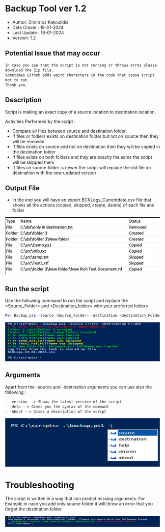 # Backup Tool ver 1.2


 - Author: Dimitrios Kakoulidis
 - Date Create : 18-01-2024
 - Last Update : 18-01-2024
 - Version: 1.2

## Potential Issue that may occur
```
In case you see that the script is not running or throws erros please download the Zip file.
Sometimes Github adds weird characters in the code that cause script not to run.
Thank you.
```

 ## Description 
   Script is making an exact copy of a source location to destination location.

  Activities Performed by the script :
   - Compare all files between source and destination folder. 
   - If files or fodlers exists on destination folder but not on source then they will be removed
   - If files exists on source and not on destination then they will be copied in the destination folder
   - If files exists on both folders and they are exactly the same the script will be skipped them
   - If files on source folder is newer the script will replace the old file on destination with the new updated version
  
 ## Output File
   - In the end you will have an export BCKLogs_Currentdate.csv file that shows all the actions (copied, skipped, create, delete) of each file and folder


 ![Alt text](/screenshots/report.png?raw=true "CSV Export")


 ## Run the script
 
   Use the following command to run the script and replace the <Source_Folder> and <Destination_folder> with your preferred folders
```powershell
PS> Backup.ps1 -source <Source_Folder> -destination <Destination_Folder>
```
   ![Alt text](/screenshots/Output.png?raw=true "Console Output")

## Arguments
Apart from the -source and -destination arguments you can use also the following :
```
- -version --> Shows the latest version of the script
- -Help --> Gives you the syntax of the command
- -About --> Gives a description of the script
```

 ![Alt text](/screenshots/triggers.png?raw=true "Arguments")

# Troubleshooting


The script is written in a way that can predict missing arguments. For Example in case you add only source folder it will throw an error that you forgot the destination folder

 ![Alt text](/screenshots/no_dest_folder.png?raw=true "Error")

